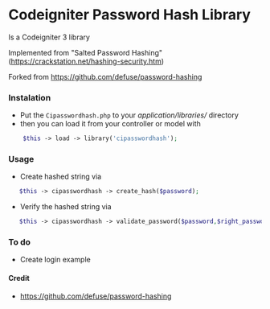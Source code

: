 # Codeigniter Password Hash Library

Is a Codeigniter 3 library

Implemented from "Salted Password Hashing" (https://crackstation.net/hashing-security.htm)

Forked from https://github.com/defuse/password-hashing

### Instalation
- Put the `Cipasswordhash.php` to your _application/libraries/_ directory
- then you can load it from your controller or model with
```php
    $this -> load -> library('cipasswordhash');
```
### Usage
- Create hashed string via
 
 ```php
    $this -> cipasswordhash -> create_hash($password);
 ```
 
- Verify the hashed string via
 
 ```php
    $this -> cipasswordhash -> validate_password($password,$right_password);
 ```
 
### To do
- Create login example
 

#### Credit 
- https://github.com/defuse/password-hashing
